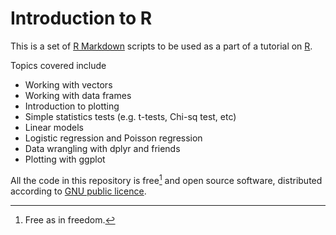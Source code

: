 # Introduction to R

This is a set of [R Markdown](http://rmarkdown.rstudio.com/) scripts to
be used as a part of a tutorial on [R](https://www.r-project.org/).

Topics covered include

-   Working with vectors
-   Working with data frames
-   Introduction to plotting
-   Simple statistics tests (e.g. t-tests, Chi-sq test, etc)
-   Linear models
-   Logistic regression and Poisson regression
-   Data wrangling with dplyr and friends
-   Plotting with ggplot

All the code in this repository is free[^1] and open source software,
distributed according to [GNU public
licence](http://www.gnu.org/licenses/gpl-3.0.en.html).

[^1]: Free as in freedom.
